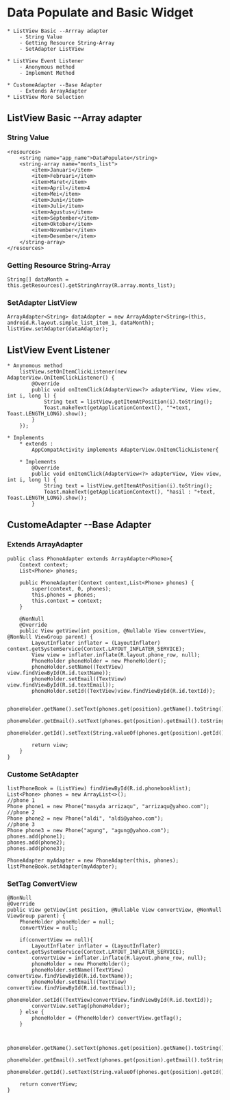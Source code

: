# Data Populate and Basic Widget
	* ListView Basic --Arrray adapter
		- String Value
		- Getting Resource String-Array
		- SetAdapter ListView
		
	* ListView Event Listener
		- Anonymous method
		- Implement Method
		
	* CustomeAdapter --Base Adapter
		- Extends ArrayAdapter
	* ListView More Selection
		
## ListView Basic --Array adapter
### String Value 
	<resources>
		<string name="app_name">DataPopulate</string>
		<string-array name="monts_list">
			<item>Januari</item>
			<item>Februari</item>
			<item>Maret</item>
			<item>April</item>4
			<item>Mei</item>
			<item>Juni</item>
			<item>Juli</item>
			<item>Agustus</item>
			<item>September</item>
			<item>Oktober</item>
			<item>November</item>
			<item>Desember</item>
		</string-array>
	</resources>
### Getting Resource String-Array
	String[] dataMonth = this.getResources().getStringArray(R.array.monts_list);
	
### SetAdapter ListView
	ArrayAdapter<String> dataAdapter = new ArrayAdapter<String>(this, android.R.layout.simple_list_item_1, dataMonth);
    listView.setAdapter(dataAdapter);
	
## ListView Event Listener
	* Anynomous method 
		listView.setOnItemClickListener(new AdapterView.OnItemClickListener() {
            @Override
            public void onItemClick(AdapterView<?> adapterView, View view, int i, long l) {
				String text = listView.getItemAtPosition(i).toString();
                Toast.makeText(getApplicationContext(), ""+text, Toast.LENGTH_LONG).show();
            }
        });
		
	* Implements 
		* extends :
			AppCompatActivity implements AdapterView.OnItemClickListener{	
			
		* Implements	
			@Override
			public void onItemClick(AdapterView<?> adapterView, View view, int i, long l) {
				String text = listView.getItemAtPosition(i).toString();
				Toast.makeText(getApplicationContext(), "hasil : "+text, Toast.LENGTH_LONG).show();
			}
			
## CustomeAdapter --Base Adapter
### Extends ArrayAdapter
	public class PhoneAdapter extends ArrayAdapter<Phone>{
		Context context;
		List<Phone> phones;

		public PhoneAdapter(Context context,List<Phone> phones) {
			super(context, 0, phones);
			this.phones = phones;
			this.context = context;
		}

		@NonNull
		@Override
		public View getView(int position, @Nullable View convertView, @NonNull ViewGroup parent) {
			LayoutInflater inflater = (LayoutInflater) context.getSystemService(Context.LAYOUT_INFLATER_SERVICE);
			View view = inflater.inflate(R.layout.phone_row, null);
			PhoneHolder phoneHolder = new PhoneHolder();
			phoneHolder.setName((TextView) view.findViewById(R.id.textName));
			phoneHolder.setEmail((TextView) view.findViewById(R.id.textEmail));
			phoneHolder.setId((TextView)view.findViewById(R.id.textId));

			phoneHolder.getName().setText(phones.get(position).getName().toString());
			phoneHolder.getEmail().setText(phones.get(position).getEmail().toString());
			phoneHolder.getId().setText(String.valueOf(phones.get(position).getId()));

			return view;
		}
	}
	
### Custome SetAdapter
	listPhoneBook = (ListView) findViewById(R.id.phonebooklist);
	List<Phone> phones = new ArrayList<>();
	//phone 1
	Phone phone1 = new Phone("masyda arrizaqu", "arrizaqu@yahoo.com");
	//phone 2
	Phone phone2 = new Phone("aldi", "aldi@yahoo.com");
	//phone 3
	Phone phone3 = new Phone("agung", "agung@yahoo.com");
	phones.add(phone1);
	phones.add(phone2);
	phones.add(phone3);

	PhoneAdapter myAdapter = new PhoneAdapter(this, phones);
	listPhoneBook.setAdapter(myAdapter);
	
### SetTag ConvertView
	@NonNull
    @Override
    public View getView(int position, @Nullable View convertView, @NonNull ViewGroup parent) {
        PhoneHolder phoneHolder = null;
        convertView = null;

        if(convertView == null){
            LayoutInflater inflater = (LayoutInflater) context.getSystemService(Context.LAYOUT_INFLATER_SERVICE);
            convertView = inflater.inflate(R.layout.phone_row, null);
            phoneHolder = new PhoneHolder();
            phoneHolder.setName((TextView) convertView.findViewById(R.id.textName));
            phoneHolder.setEmail((TextView) convertView.findViewById(R.id.textEmail));
            phoneHolder.setId((TextView)convertView.findViewById(R.id.textId));
            convertView.setTag(phoneHolder);
        } else {
            phoneHolder = (PhoneHolder) convertView.getTag();
        }


        phoneHolder.getName().setText(phones.get(position).getName().toString());
        phoneHolder.getEmail().setText(phones.get(position).getEmail().toString());
        phoneHolder.getId().setText(String.valueOf(phones.get(position).getId()));

        return convertView;
    }
	